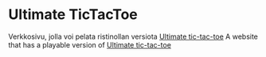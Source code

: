 # Ultimate TicTacToe
Verkkosivu, jolla voi pelata ristinollan versiota [Ultimate tic-tac-toe](https://en.wikipedia.org/wiki/Ultimate_tic-tac-toe)
A website that has a playable version of [Ultimate tic-tac-toe](https://en.wikipedia.org/wiki/Ultimate_tic-tac-toe)
